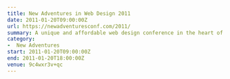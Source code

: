 ```yaml
---
title: New Adventures in Web Design 2011
date: 2011-01-20T09:00:00Z
url: https://newadventuresconf.com/2011/
summary: A unique and affordable web design conference in the heart of England.
category:
-  New Adventures
start: 2011-01-20T09:00:00Z
end: 2011-01-20T18:00:00Z
venue: 9c4wxr3v+qc
---
```

